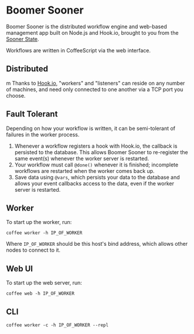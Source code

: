 # Boomer Sooner

Boomer Sooner is the distributed workflow engine and web-based management app built on Node.js and Hook.io, brought to you from the <a href="http://en.wikipedia.org/wiki/Oklahoma">Sooner State</a>.

Workflows are written in CoffeeScript via the web interface.

## Distributed
m
Thanks to [Hook.io](https://github.com/hookio/hook.io), "workers" and "listeners" can reside on any number of machines, and need only connected to one another via a TCP port you choose.

## Fault Tolerant

Depending on how your workflow is written, it can be semi-tolerant of failures in the worker process.

1. Whenever a workflow registers a hook with Hook.io, the callback is persisted to the database. This allows Boomer Sooner to re-register the same event(s) whenever the worker server is restarted.
2. Your workflow must call `@done()` whenever it is finished; incomplete workflows are restarted when the worker comes back up.
3. Save data using `@vars`, which persists your data to the database and allows your event callbacks access to the data, even if the worker server is restarted.

## Worker

To start up the worker, run:

    coffee worker -h IP_OF_WORKER

Where `IP_OF_WORKER` should be this host's bind address, which allows other nodes to connect to it.

## Web UI

To start up the web server, run:

    coffee web -h IP_OF_WORKER

## CLI

    coffee worker -c -h IP_OF_WORKER --repl

